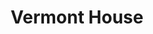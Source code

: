 ---
title: Vermont House
phone: 
website: 
management: Abode Services
location: "San Jose"
tags: []
---